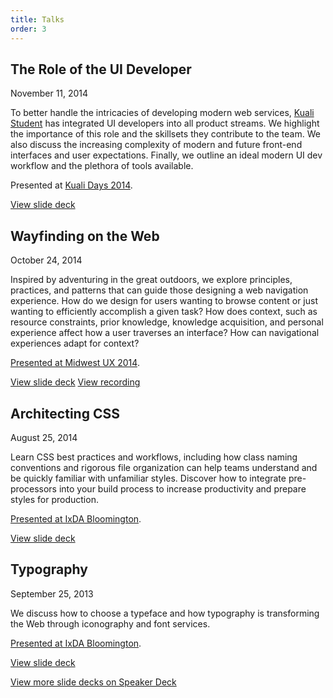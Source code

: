 ```yaml
---
title: Talks
order: 3
---
```


## The Role of the UI Developer

<time datetime="2014-11-11">November 11, 2014</time>

<figure class="Figure Figure--deck">
  <script async class="speakerdeck-embed" data-id="79827cb04c3b013295711a88b2a914a5" data-ratio="1.77777777777778" src="//speakerdeck.com/assets/embed.js"></script>
</figure>

To better handle the intricacies of developing modern web services, [Kuali Student](http://www.kuali.org/ks) has integrated UI developers into all product streams. We highlight the importance of this role and the skillsets they contribute to the team. We also discuss the increasing complexity of modern and future front-end interfaces and user expectations. Finally, we outline an ideal modern UI dev workflow and the plethora of tools available.

Presented at [Kuali Days 2014](http://www.kuali.org/kd/2014).

<a class="Button" href="https://speakerdeck.com/basham/the-role-of-the-ui-developer">View slide deck</a>

## Wayfinding on the Web

<time datetime="2014-10-24">October 24, 2014</time>

<figure class="Figure Figure--deck">
  <script async class="speakerdeck-embed" data-id="30a50d40468e0132f6b91e6a15e948f6" data-ratio="1.77777777777778" src="//speakerdeck.com/assets/embed.js"></script>
</figure>

Inspired by adventuring in the great outdoors, we explore principles, practices, and patterns that can guide those designing a web navigation experience. How do we design for users wanting to browse content or just wanting to efficiently accomplish a given task? How does context, such as resource constraints, prior knowledge, knowledge acquisition, and personal experience affect how a user traverses an interface? How can navigational experiences adapt for context?

[Presented at Midwest UX 2014](http://2014.midwestuxconference.com/speakers/chris-basham.html).

<a class="Button" href="https://speakerdeck.com/basham/wayfinding-on-the-web">View slide deck</a>
<a class="Button" href="https://vimeo.com/110190912">View recording</a>

## Architecting CSS

<time datetime="2014-08-25">August 25, 2014</time>

<figure class="Figure Figure--deck">
  <script async class="speakerdeck-embed" data-id="2afa8030088b0132420a3a536de4d520" data-ratio="1.77777777777778" src="//speakerdeck.com/assets/embed.js"></script>
</figure>

Learn CSS best practices and workflows, including how class naming conventions and rigorous file organization can help teams understand and be quickly familiar with unfamiliar styles. Discover how to integrate pre-processors into your build process to increase productivity and prepare styles for production.

[Presented at IxDA Bloomington](http://www.meetup.com/IxDA-Bloomington/events/198163982/).

<a class="Button" href="https://speakerdeck.com/basham/architecting-css">View slide deck</a>

## Typography

<time datetime="2013-09-25">September 25, 2013</time>

<figure class="Figure Figure--deck">
  <script async class="speakerdeck-embed" data-id="32eef24008850131363906bdd0a6672b" data-ratio="1.25030525030525" src="//speakerdeck.com/assets/embed.js"></script>
</figure>

We discuss how to choose a typeface and how typography is transforming the Web through iconography and font services.

[Presented at IxDA Bloomington](http://www.meetup.com/IxDA-Bloomington/events/138690672/).

<a class="Button" href="https://speakerdeck.com/basham/ixda-typography">View slide deck</a>

<footer class="Article-footer">
  <a class="Button" href="https://speakerdeck.com/basham">View more slide decks on Speaker Deck</a>
</footer>
